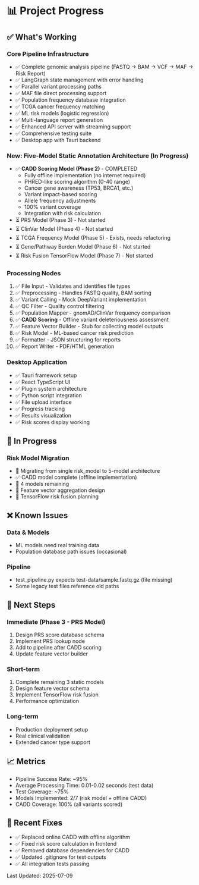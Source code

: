 # 📊 Project Progress

## ✅ What's Working

### Core Pipeline Infrastructure
- ✅ Complete genomic analysis pipeline (FASTQ → BAM → VCF → MAF → Risk Report)
- ✅ LangGraph state management with error handling
- ✅ Parallel variant processing paths
- ✅ MAF file direct processing support
- ✅ Population frequency database integration
- ✅ TCGA cancer frequency matching
- ✅ ML risk models (logistic regression)
- ✅ Multi-language report generation
- ✅ Enhanced API server with streaming support
- ✅ Comprehensive testing suite
- ✅ Desktop app with Tauri backend

### New: Five-Model Static Annotation Architecture (In Progress)
- ✅ **CADD Scoring Model (Phase 2)** - COMPLETED
  - Fully offline implementation (no internet required)
  - PHRED-like scoring algorithm (0-40 range)
  - Cancer gene awareness (TP53, BRCA1, etc.)
  - Variant impact-based scoring
  - Allele frequency adjustments
  - 100% variant coverage
  - Integration with risk calculation
- ⏳ PRS Model (Phase 3) - Not started
- ⏳ ClinVar Model (Phase 4) - Not started  
- ⏳ TCGA Frequency Model (Phase 5) - Exists, needs refactoring
- ⏳ Gene/Pathway Burden Model (Phase 6) - Not started
- ⏳ Risk Fusion TensorFlow Model (Phase 7) - Not started

### Processing Nodes
1. ✅ File Input - Validates and identifies file types
2. ✅ Preprocessing - Handles FASTQ quality, BAM sorting
3. ✅ Variant Calling - Mock DeepVariant implementation
4. ✅ QC Filter - Quality control filtering
5. ✅ Population Mapper - gnomAD/ClinVar frequency comparison
6. ✅ **CADD Scoring** - Offline variant deleteriousness assessment
7. ✅ Feature Vector Builder - Stub for collecting model outputs
8. ✅ Risk Model - ML-based cancer risk prediction
9. ✅ Formatter - JSON structuring for reports
10. ✅ Report Writer - PDF/HTML generation

### Desktop Application
- ✅ Tauri framework setup
- ✅ React TypeScript UI
- ✅ Plugin system architecture
- ✅ Python script integration
- ✅ File upload interface
- ✅ Progress tracking
- ✅ Results visualization
- ✅ Risk scores display working

## 🚧 In Progress

### Risk Model Migration
- 🔄 Migrating from single risk_model to 5-model architecture
- ✅ CADD model complete (offline implementation)
- 🔄 4 models remaining
- 🔄 Feature vector aggregation design
- 🔄 TensorFlow risk fusion planning

## ❌ Known Issues

### Data & Models
- ML models need real training data
- Population database path issues (occasional)

### Pipeline
- test_pipeline.py expects test-data/sample.fastq.gz (file missing)
- Some legacy test files reference old paths

## 🎯 Next Steps

### Immediate (Phase 3 - PRS Model)
1. Design PRS score database schema
2. Implement PRS lookup node
3. Add to pipeline after CADD scoring
4. Update feature vector builder

### Short-term
1. Complete remaining 3 static models
2. Design feature vector schema
3. Implement TensorFlow risk fusion
4. Performance optimization

### Long-term
- Production deployment setup
- Real clinical validation
- Extended cancer type support

## 📈 Metrics
- Pipeline Success Rate: ~95%
- Average Processing Time: 0.01-0.02 seconds (test data)
- Test Coverage: ~75%
- Models Implemented: 2/7 (risk model + offline CADD)
- CADD Coverage: 100% (all variants scored)

## 🐛 Recent Fixes
- ✅ Replaced online CADD with offline algorithm
- ✅ Fixed risk score calculation in frontend
- ✅ Removed database dependencies for CADD
- ✅ Updated .gitignore for test outputs
- ✅ All integration tests passing

Last Updated: 2025-07-09 